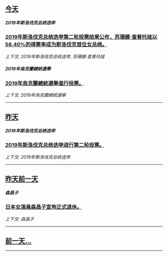 

## [今天](/news/2019/03/31/index.md)

##### 2019年斯洛伐克总统选举
### [2019年斯洛伐克总统选举第二轮投票结果公布，苏珊娜·查普托娃以58.40%的得票率成为斯洛伐克首位女总统。](/news/2019/03/31/2019年斯洛伐克总统选举第二轮投票结果公布-苏珊娜-查普托娃以5840-的得票率成为斯洛伐克首位女总统.md)
_上下文: 2019年斯洛伐克总统选举, 苏珊娜·查普托娃_

##### 2019年烏克蘭總統選舉
### [2019年烏克蘭總統選舉進行投票。 ](/news/2019/03/31/2019年烏克蘭總統選舉進行投票.md)
_上下文: 2019年烏克蘭總統選舉_

---

## [昨天](/news/2019/03/30/index.md)

##### 2019年斯洛伐克总统选举
### [2019年斯洛伐克总统选举进行第二轮投票。](/news/2019/03/30/2019年斯洛伐克总统选举进行第二轮投票.md)
_上下文: 2019年斯洛伐克总统选举_

---

## [昨天前一天](/news/2019/03/28/index.md)

##### 森昌子
### [日本女演員森昌子宣佈正式退休。](/news/2019/03/28/日本女演員森昌子宣佈正式退休.md)
_上下文: 森昌子_

---

## [前一天...](/news/2019/03/26/index.md)

---

